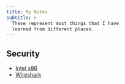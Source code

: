 ```yaml
---
title: My Notes
subtitle: >
  These represent most things that I have
  learned from different places.
---
```


## Security

- [Intel x86](security/x86)
- [Wireshark](security/wireshark)
